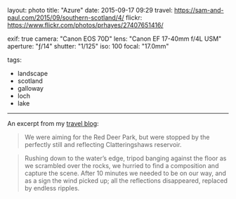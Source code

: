 layout: photo
title: "Azure"
date: 2015-09-17 09:29
travel: https://sam-and-paul.com/2015/09/southern-scotland/4/
flickr: https://www.flickr.com/photos/prhayes/27407651416/

exif: true
camera: "Canon EOS 70D"
lens: "Canon EF 17-40mm f/4L USM"
aperture: "ƒ/14"
shutter: "1/125"
iso: 100
focal: "17.0mm"

tags:
  - landscape
  - scotland
  - galloway
  - loch
  - lake
---

An excerpt from my [travel blog](https://sam-and-paul.com/2015/09/southern-scotland/4/):

> We were aiming for the Red Deer Park, but were stopped by the perfectly still and reflecting Clatteringshaws reservoir.

> Rushing down to the water’s edge, tripod banging against the floor as we scrambled over the rocks, we hurried to find a composition and capture the scene. After 10 minutes we needed to be on our way, and as a sign the wind picked up; all the reflections disappeared, replaced by endless ripples.
